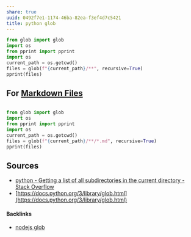 ```yaml
---
share: true
uuid: 0492f7e1-1174-46ba-82ea-f3ef4d7c5421
title: python glob
---
```

``` python
from glob import glob
import os
from pprint import pprint
import os
current_path = os.getcwd()
files = glob(f"{current_path}/**", recursive=True)
pprint(files)
```

## For [Markdown Files](/ceb61472-539e-4d96-8db5-9168bf51b6e9)

``` python

from glob import glob
import os
from pprint import pprint
import os
current_path = os.getcwd()
files = glob(f"{current_path}/**/*.md", recursive=True)
pprint(files)

```

## Sources

* [python - Getting a list of all subdirectories in the current directory - Stack Overflow](https://stackoverflow.com/questions/973473/getting-a-list-of-all-subdirectories-in-the-current-directory)
* [https://docs.python.org/3/library/glob.html](https://docs.python.org/3/library/glob.html)

#### Backlinks

* [nodejs glob](/3af71fee-8ad7-40ae-8efd-8d18dcda1ac4)